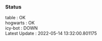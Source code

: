 ### Status


table : OK  
hogwarts : OK  
icy-bot : DOWN  
Latest Update : 2022-05-14 13:32:00.801175
